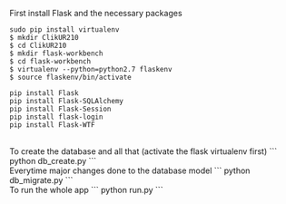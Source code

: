 First install Flask and the necessary packages <br>
```
sudo pip install virtualenv
$ mkdir ClikUR210
$ cd ClikUR210
$ mkdir flask-workbench
$ cd flask-workbench
$ virtualenv --python=python2.7 flaskenv
$ source flaskenv/bin/activate

pip install Flask
pip install Flask-SQLAlchemy
pip install Flask-Session
pip install flask-login
pip install Flask-WTF
```
<br>
To create the database and all that (activate the flask virtualenv first)
```
python db_create.py
```
<br>
Everytime major changes done to the database model
```
python db_migrate.py
```
<br>
To run the whole app
```
python run.py
```
